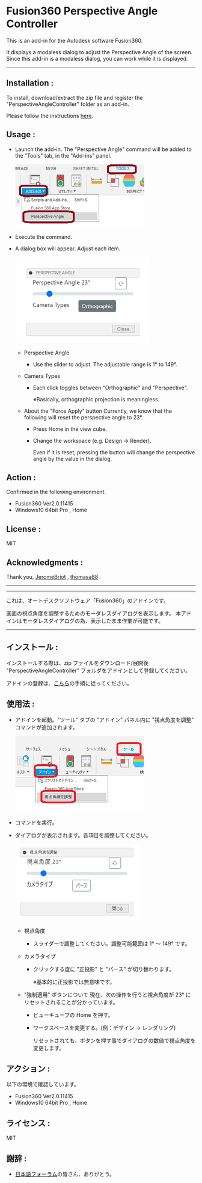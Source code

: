 # Fusion360 Perspective Angle Controller

This is an add-in for the Autodesk software Fusion360.

It displays a modaless dialog to adjust the Perspective Angle of the screen.
Since this add-in is a modaless dialog, you can work while it is displayed.

---

## Installation :

To install, download/extract the zip file and register the "PerspectiveAngleController" folder as an add-in.

Please follow the instructions [here](https://knowledge.autodesk.com/support/fusion-360/troubleshooting/caas/sfdcarticles/sfdcarticles/How-to-install-an-ADD-IN-and-Script-in-Fusion-360.html).

## Usage :

- Launch the add-in. The "Perspective Angle" command will be added to the "Tools" tab, in the "Add-ins" panel.

  ![Alt text](./resources/tool_panel_eng.png)

- Execute the command.

- A dialog box will appear. Adjust each item.

  ![Alt text](./resources/dialog_eng.png)

  - Perspective Angle

    - Use the slider to adjust. The adjustable range is 1° to 149°.

  - Camera Types

    - Each click toggles between "Orthographic" and "Perspective".

      ※Basically, orthographic projection is meaningless.

  - About the "Force Apply" button
    Currently, we know that the following will reset the perspective angle to 23°.

    - Press Home in the view cube.
    - Change the workspace (e.g. Design -> Render).

      Even if it is reset, pressing the button will change the perspective angle by the value in the dialog.

## Action :

Confirmed in the following environment.

- Fusion360 Ver2.0.11415
- Windows10 64bit Pro , Home

## License :

MIT

## Acknowledgments :

Thank you, [JeromeBriot](https://forums.autodesk.com/t5/user/viewprofilepage/user-id/3865419) , [thomasa88](https://forums.autodesk.com/t5/user/viewprofilepage/user-id/7468050)

---

---

これは、オートデスクソフトウェア「Fusion360」のアドインです。

画面の視点角度を調整するためのモーダレスダイアログを表示します。
本アドインはモーダレスダイアログの為、表示したまま作業が可能です。

---

## インストール :

インストールする際は、zip ファイルをダウンロード/展開後 "PerspectiveAngleController" フォルダをアドインとして登録してください。

アドインの登録は、[こちら](https://kantoku.hatenablog.com/entry/2021/02/15/161734)の手順に従ってください。

## 使用法 :

- アドインを起動。"ツール" タブの "アドイン" パネル内に "視点角度を調整" コマンドが追加されます。

  ![Alt text](./resources/tool_panel_jpn.png)

- コマンドを実行。

- ダイアログが表示されます。各項目を調整してください。

  ![Alt text](./resources/dialog_jpn.png)

  - 視点角度

    - スライダーで調整してください。調整可能範囲は 1° ～ 149° です。

  - カメラタイプ

    - クリックする度に "正投影" と "パース" が切り替わります。

      ※基本的に正投影では無意味です。

  - "強制適用" ボタンについて
    現在、次の操作を行うと視点角度が 23° にリセットされることが分かっています。

    - ビューキューブの Home を押す。
    - ワークスペースを変更する。(例：デザイン -> レンダリング)

      リセットされても、ボタンを押す事でダイアログの数値で視点角度を変更します。

## アクション :

以下の環境で確認しています。

- Fusion360 Ver2.0.11415
- Windows10 64bit Pro , Home

## ライセンス :

MIT

## 謝辞 :

- [日本語フォーラム](https://forums.autodesk.com/t5/fusion-360-ri-ben-yu/bd-p/707)の皆さん、ありがとう。
